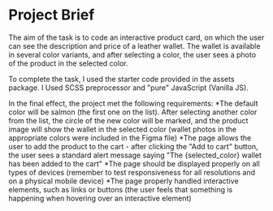 # Project Brief

The aim of the task is to code an interactive product card, on which the user can see the description and price of a leather wallet. The wallet is available in several color variants, and after selecting a color, the user sees a photo of the product in the selected color.

To complete the task,   I used the starter code provided in the assets package. I Used SCSS preprocessor and "pure" JavaScript (Vanilla JS).

In the final effect, the project met the following requirements:
*The default color will be salmon (the first one on the list). After selecting another color from the list, the circle of the new color will be marked, and the product image will show the wallet in the selected color (wallet photos in the appropriate colors were included in the Figma file)
*The page allows the user to add the product to the cart - after clicking the "Add to cart" button, the user sees a standard alert message saying "The {selected_color} wallet has been added to the cart"
*The page should be displayed properly on all types of devices (remember to test responsiveness for all resolutions and on a physical mobile device)
*The page properly handled interactive elements, such as links or buttons (the user feels that something is happening when hovering over an interactive element)

